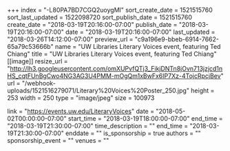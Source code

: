 +++
index = "-L80PA7BD7CGQ2uoygMl"
sort_create_date = 1521515760
sort_last_updated = 1522098720
sort_publish_date = 1521515760
create_date = "2018-03-19T20:16:00-07:00"
publish_date = "2018-03-19T20:16:00-07:00"
date = "2018-03-19T20:16:00-07:00"
last_updated = "2018-03-26T14:12:00-07:00"
preview_url = "c9a196e9-bbeb-6914-7662-65a79c53666b"
name = "UW Libraries Literary Voices event, featuring Ted Chiang"
title = "UW Libraries Literary Voices event, featuring Ted Chiang"
[[image]]
resize_url = "http://lh3.googleusercontent.com/omXUPvfQTj3_FikjDNTn8jOvn713jzjcd1nHS_cqtFUnBgCwo4NG3AG3U4PMM-mOgQm1xBwFx6IP7Xz-4TojcRpcjBev"
url = "/webhook-uploads/1521516279071/Literary%20Voices%20Poster_250.jpg"
height = 253
width = 250
type = "image/jpeg"
size = 100973

link = "https://events.uw.edu/LiteraryVoices"
date = "2018-05-02T00:00:00-07:00"
start_time = "2018-03-19T18:00:00-07:00"
end_time = "2018-03-19T21:30:00-07:00"
time_description = ""
end_time = "2018-03-19T21:30:00-07:00"
enddate = ""
is_sponsorship = true
authors = ""
sponsorship_event = ""
venues = ""
